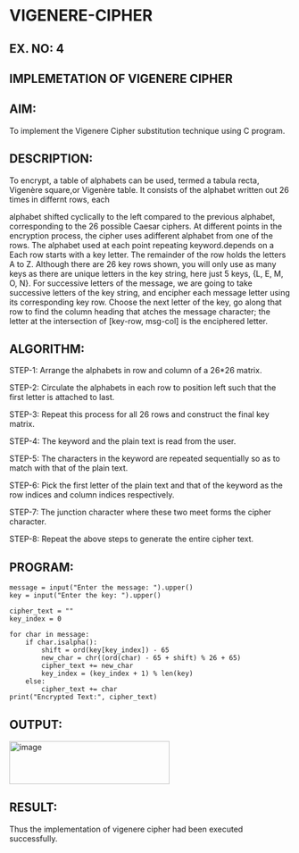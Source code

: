 # VIGENERE-CIPHER
## EX. NO: 4
 

## IMPLEMETATION OF VIGENERE CIPHER
 

## AIM:

To implement the Vigenere Cipher substitution technique using C program.

## DESCRIPTION:

To encrypt, a table of alphabets can be used, termed a tabula recta, Vigenère square,or Vigenère table. It consists of the alphabet written out 26 times in differnt rows, each
 
alphabet shifted cyclically to the left compared to the previous alphabet, corresponding to the 26 possible Caesar ciphers. At different points in the encryption process, the cipher uses adifferent alphabet from one of the rows. The alphabet used at each point repeating keyword.depends on a Each row starts with a key letter. The remainder of the row holds the letters A to Z. Although there are 26 key rows shown, you will only use as many keys as there are unique letters in the key string, here just 5 keys, {L, E, M, O, N}. For successive letters of the message, we are going to take successive letters of the key string, and encipher each message letter using its corresponding key row. Choose the next letter of the key, go along that row to find the column heading that	atches the message character; the letter at the intersection of
[key-row, msg-col] is the enciphered letter.


## ALGORITHM:

STEP-1: Arrange the alphabets in row and column of a 26*26 matrix.

STEP-2: Circulate the alphabets in each row to position left such that the first letter is attached to last.

STEP-3: Repeat this process for all 26 rows and construct the final key matrix.

STEP-4: The keyword and the plain text is read from the user.

STEP-5: The characters in the keyword are repeated sequentially so as to match with that of the plain text.

STEP-6: Pick the first letter of the plain text and that of the keyword as the row indices and column indices respectively.

STEP-7: The junction character where these two meet forms the cipher character.

STEP-8: Repeat the above steps to generate the entire cipher text.


## PROGRAM:
```
message = input("Enter the message: ").upper()
key = input("Enter the key: ").upper()

cipher_text = ""
key_index = 0

for char in message:
    if char.isalpha():  
        shift = ord(key[key_index]) - 65
        new_char = chr((ord(char) - 65 + shift) % 26 + 65)
        cipher_text += new_char
        key_index = (key_index + 1) % len(key)
    else:
        cipher_text += char 
print("Encrypted Text:", cipher_text)
```
## OUTPUT:

<img width="287" height="77" alt="image" src="https://github.com/user-attachments/assets/5c0005f7-9619-4cb9-955e-10bff9786e90" />

## RESULT:

Thus the implementation of vigenere cipher had been executed successfully.
